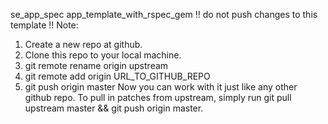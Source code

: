 se_app_spec
app_template_with_rspec_gem
!! do not push changes to this template !!
Note:
  1.  Create a new repo at github.
  2.  Clone this repo to your local machine.
  3.  git remote rename origin upstream
  4.  git remote add origin URL_TO_GITHUB_REPO
  5.  git push origin master
Now you can work with it just like any other github repo. To pull in
patches from upstream, simply run git pull upstream master && git push
origin master.

